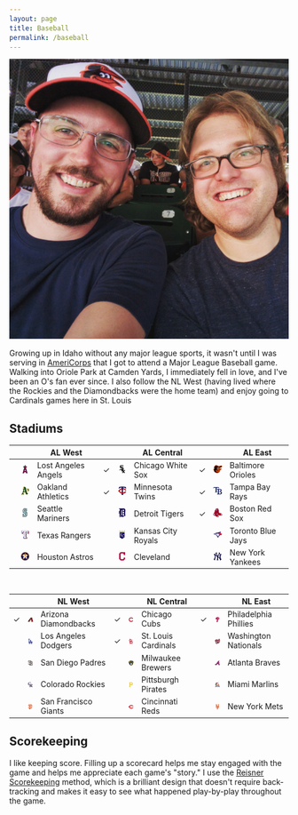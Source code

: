 ```yaml
---
layout: page
title: Baseball
permalink: /baseball
---
```


<img class="portrait" src="/images/Gavin-McGimpsey-at-Oriole-Park.jpg" alt="Photo of Gavin McGimpsey and a friend at Oriole Park in Camden Yards. Gavin is wearing an Orioles baseball cap." />

Growing up in Idaho without any major league sports, it wasn't until I was serving in [AmeriCorps](/americorps) that I got to attend a Major League Baseball game. Walking into Oriole Park at Camden Yards, I immediately fell in love, and I've been an O's fan ever since. I also follow the NL West (having lived where the Rockies and the Diamondbacks were the home team) and enjoy going to Cardinals games here in St. Louis

## Stadiums

|   |   | AL West             |   |   | AL Central         |   |   | AL East           |
|---|---|---------------------|---|---|--------------------|---|---|-------------------|
|   | <img src="/images/baseball/laa.png" />  | Lost Angeles Angels | ✓ |  <img src="/images/baseball/cws.png" /> | Chicago White Sox  | ✓ |  <img src="/images/baseball/bal.png" /> | Baltimore Orioles |
|   |  <img src="/images/baseball/oak.png" /> | Oakland Athletics   | ✓ | <img src="/images/baseball/min.png" />  | Minnesota Twins    | ✓ | <img src="/images/baseball/tbr.png" />  | Tampa Bay Rays    |
|   |  <img src="/images/baseball/sea.png" /> | Seattle Mariners    |   | <img src="/images/baseball/det.png" />  | Detroit Tigers     | ✓ |  <img src="/images/baseball/bos.png" /> | Boston Red Sox    |
|   | <img src="/images/baseball/tex.png" />  | Texas Rangers       |   |  <img src="/images/baseball/kcr.png" /> | Kansas City Royals |   | <img src="/images/baseball/tor.png" />  | Toronto Blue Jays |
|   |  <img src="/images/baseball/hou.png" /> | Houston Astros      |   | <img src="/images/baseball/cle.png" />  | Cleveland          |   | <img src="/images/baseball/nyy.png" />  | New York Yankees  |

<br />

|   |   | NL West              |   |   | NL Central          |   |   | NL East               |
|---|---|----------------------|---|---|---------------------|---|---|-----------------------|
| ✓ |  <img src="/images/baseball/ari.png" /> | Arizona Diamondbacks | ✓ | <img src="/images/baseball/chc.png" />  | Chicago Cubs        | ✓ | <img src="/images/baseball/phi.png" />  | Philadelphia Phillies |
|   | <img src="/images/baseball/lad.png" />  | Los Angeles Dodgers  | ✓ | <img src="/images/baseball/stl.png" />  | St. Louis Cardinals |   |  <img src="/images/baseball/was.png" /> | Washington Nationals  |
|   |  <img src="/images/baseball/sdp.png" /> | San Diego Padres     |   |  <img src="/images/baseball/mil.png" /> | Milwaukee Brewers   |   |  <img src="/images/baseball/atl.png" /> | Atlanta Braves        |
|   | <img src="/images/baseball/col.png" />  | Colorado Rockies     |   |  <img src="/images/baseball/pit.png" /> | Pittsburgh Pirates  |   |  <img src="/images/baseball/mia.png" /> | Miami Marlins         |
|   | <img src="/images/baseball/sfg.png" />  | San Francisco Giants |   |  <img src="/images/baseball/cin.png" /> | Cincinnati Reds     |   |  <img src="/images/baseball/nym.png" /> | New York Mets         |

## Scorekeeping

I like keeping score. Filling up a scorecard helps me stay engaged with the game and helps me appreciate each game's "story." I use the [Reisner Scorekeeping](http://www.reisnerscorekeeping.com/) method, which is a brilliant design that doesn't require back-tracking and makes it easy to see what happened play-by-play throughout the game.